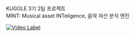 KUGGLE 3기 2팀 프로젝트  
MINT: Musical asset INTeligence, 음악 자산 분석 엔진


[![Video Label](http://img.youtube.com/vi/3dWhwRV1Kvc/0.jpg)](https://youtu.be/3dWhwRV1Kvc)
